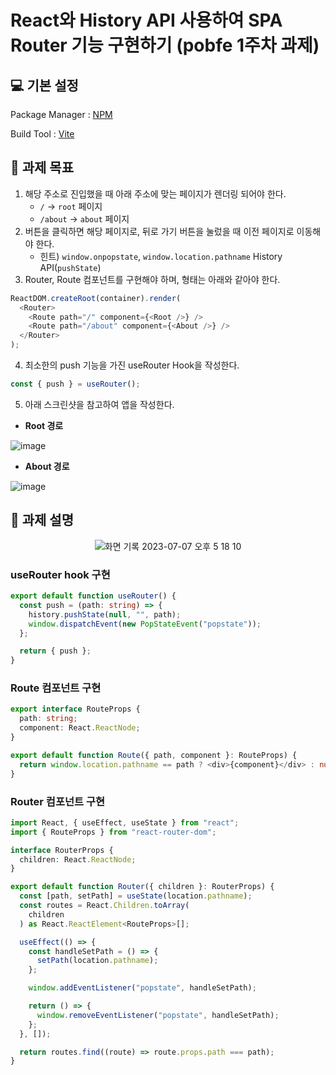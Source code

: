 # React와 History API 사용하여 SPA Router 기능 구현하기 (pobfe 1주차 과제)

## 💻 기본 설정

Package Manager : [NPM](https://www.npmjs.com/)

Build Tool : [Vite](https://vitejs.dev/)


## 🎯 과제 목표 
1. 해당 주소로 진입했을 때 아래 주소에 맞는 페이지가 렌더링 되어야 한다.
    * `/` → `root` 페이지
    * `/about` → `about` 페이지
2. 버튼을 클릭하면 해당 페이지로, 뒤로 가기 버튼을 눌렀을 때 이전 페이지로 이동해야 한다.
    * 힌트) `window.onpopstate`, `window.location.pathname` History API(`pushState`)
3. Router, Route 컴포넌트를 구현해야 하며, 형태는 아래와 같아야 한다.
```typescript
ReactDOM.createRoot(container).render(
  <Router>
    <Route path="/" component={<Root />} />
    <Route path="/about" component={<About />} />
  </Router>
);
```
4. 최소한의 push 기능을 가진 useRouter Hook을 작성한다.
```typescript
const { push } = useRouter();
```
5. 아래 스크린샷을 참고하여 앱을 작성한다.
  * **Root 경로**

  ![image](https://github.com/Earlssu/pobfe_assignment_01/assets/61323917/0dd63f6e-9a89-472a-a7fe-1dc6fe362a89)
  * **About 경로**

   ![image](https://github.com/Earlssu/pobfe_assignment_01/assets/61323917/86dcb818-b751-4645-bcaa-45a42ec92c8e)


## 🔖 과제 설명
<div align="center">
  
  ![화면 기록 2023-07-07 오후 5 18 10](https://github.com/Earlssu/pobfe_assignment_01/assets/61323917/72708bb7-0122-47c7-b61b-959dd72b75e5)  
</div>





### useRouter hook 구현 

```typescript
export default function useRouter() {
  const push = (path: string) => {
    history.pushState(null, "", path);
    window.dispatchEvent(new PopStateEvent("popstate"));
  };

  return { push };
}
```

### Route 컴포넌트 구현

```typescript
export interface RouteProps {
  path: string;
  component: React.ReactNode;
}

export default function Route({ path, component }: RouteProps) {
  return window.location.pathname == path ? <div>{component}</div> : null;
}
```

### Router 컴포넌트 구현

```typescript
import React, { useEffect, useState } from "react";
import { RouteProps } from "react-router-dom";

interface RouterProps {
  children: React.ReactNode;
}

export default function Router({ children }: RouterProps) {
  const [path, setPath] = useState(location.pathname);
  const routes = React.Children.toArray(
    children
  ) as React.ReactElement<RouteProps>[];

  useEffect(() => {
    const handleSetPath = () => {
      setPath(location.pathname);
    };

    window.addEventListener("popstate", handleSetPath);

    return () => {
      window.removeEventListener("popstate", handleSetPath);
    };
  }, []);

  return routes.find((route) => route.props.path === path);
}

```
